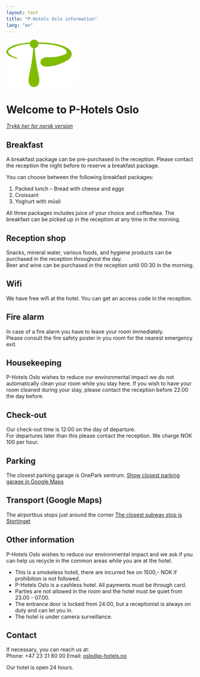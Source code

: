 ```yaml
---
layout: text
title: "P-Hotels Oslo information"
lang: "en"
---
```


![P-Hotels Logo](/assets/images/photels-logo.svg)

# Welcome to P-Hotels Oslo
*[Trykk her for norsk versjon](/info-oslo-norwegian)*


## Breakfast
A breakfast package can be pre-purchased in the reception. 
Please contact the reception the night before to reserve a breakfast package.  

You can choose between the following breakfast packages: 
1. Packed lunch – Bread with cheese and eggs
2. Croissant
3. Yoghurt with müsli

All three packages includes juice of your choice and coffee/tea.
The breakfast can be picked up in the reception at any time in the morning.

## Reception shop
Snacks, mineral water, various foods, and hygiene products can be purchased in the reception throughout the day.  
Beer and wine can be purchased in the reception until 00:30 in the morning.  
    
## Wifi
We have free wifi at the hotel. You can get an access code in the reception. 

## Fire alarm
In case of a fire alarm you have to leave your room immediately.  
Please consult the fire safety poster in you room for the nearest emergency exit.

## Housekeeping
P-Hotels Oslo wishes to reduce our environmental impact we do not automatically clean your room while you stay here. 
If you wish to have your room cleaned during your stay, please contact the reception before 22:00 the day before.

## Check-out
Our check-out time is 12:00 on the day of departure.  
For departures later than this please contact the reception. We charge NOK 100 per hour.

## Parking
The closest parking garage is OnePark sentrum. 
[Show closest parking garage in Google Maps](https://goo.gl/maps/7Zoa8xpc1VuATjaL8)


## Transport (Google Maps)  
The airportbus stops just around the corner
[The closest subway stop is Stortinget](https://maps.app.goo.gl/VrcF5UJxrzCTHfiE8)  

       
## Other information
P-Hotels Oslo wishes to reduce our environmental impact and we ask if you can help us recycle in the common areas while you are at the hotel.
- This is a smokeless hotell, there are incurred fee on 1500,- NOK if prohibition is not followed.
- P-Hotels Oslo is a cashless hotel. All payments must be through card.  
- Parties are not allowed in the room and the hotel must be quiet from 23.00 - 07.00.  
- The entrance door is locked from 24:00, but a receptionist is always on duty and can let you in.  
- The hotel is under camera surveillance.


## Contact
If necessary, you can reach us at:  
Phone: +47 23 31 80 00
Email: [oslo@p-hotels.no](mailto:oslo@p-hotels.no)

Our hotel is open 24 hours.
